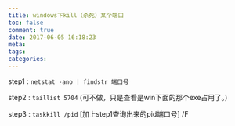 ```yaml
---
title: windows下kill（杀死）某个端口
toc: false
comment: true
date: 2017-06-05 16:18:23
meta:
tags:
categories:
---
```



step1 : `netstat -ano | findstr 端口号`

step2 : `taillist 5704` (可不做，只是查看是win下面的那个exe占用了。)

step3 : `taskkill /pid` [加上step1查询出来的pid端口号] /F